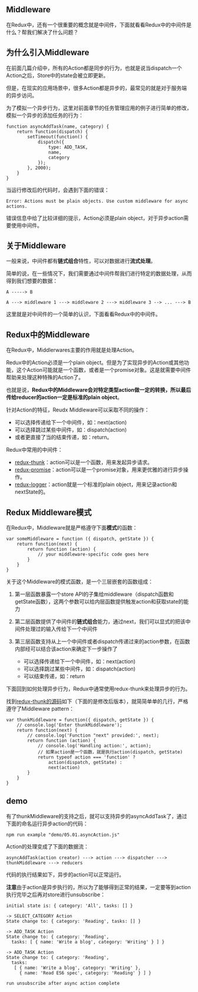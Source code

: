 ﻿## Middleware

在Redux中，还有一个很重要的概念就是中间件，下面就看看Redux中的中间件是什么？帮我们解决了什么问题？


## 为什么引入Middleware

在前面几篇介绍中，所有的Action都是同步的行为，也就是说当dispatch一个Action之后，Store中的state会被立即更新。

但是，在现实的应用场景中，很多Action都是异步的，最常见的就是对于服务端的异步访问。

为了模拟一个异步行为，这里对前面章节的任务管理应用的例子进行简单的修改，模拟一个异步的添加任务的行为：

    function asyncAddTask(name, category) {
        return function(dispatch) {
            setTimeout(function() {
                dispatch({
                    type: ADD_TASK,
                    name,
                    category
                });
            }, 2000);
        }
    }
    
当运行修改后的代码时，会遇到下面的错误：

    Error: Actions must be plain objects. Use custom middleware for async actions.    
    
错误信息中给了比较详细的提示，Action必须是plain object，对于异步action需要使用中间件。


## 关于Middleware

一般来说，中间件都有**链式组合**特性，可以对数据进行**流式处理**。

简单的说，在一些情况下，我们需要通过中间件帮我们进行特定的数据处理，从而得到我们想要的数据：

    A -----> B
    
    A ---> middleware 1 ---> middleware 2 ---> middleware 3 --> ... ---> B
    
这里就是对中间件的一个简单的认识，下面看看Redux中的中间件。
    
    
## Redux中的Middleware

在Redux中，Middlerwares主要的作用就是处理Action。

Redux中的Action必须是一个plain object。但是为了实现异步的Action或其他功能，这个Action可能就是一个函数，或者是一个promise对象。这是就需要中间件帮助来处理这种特殊的Action了。

也就是说，**Redux中的Middleware会对特定类型action做一定的转换，所以最后传给reducer的action一定是标准的plain object**。     

针对Action的特征，Reudx Middleware可以采取不同的操作：

- 可以选择传递给下一个中间件，如：next(action)
- 可以选择跳过某些中间件，如：dispatch(action)
- 或者更直接了当的结束传递，如：return。


Redux中常用的中间件：

- [redux-thunk](https://github.com/gaearon/redux-thunk)：action可以是一个函数，用来发起异步请求。
- [redux-promise](https://github.com/acdlite/redux-promise)：action可以是一个promise对象，用来更优雅的进行异步操作。
- [redux-logger](https://github.com/fcomb/redux-logger)：action就是一个标准的plain object，用来记录action和nextState的。  


## Redux Middleware模式

在Redux中，Middleware就是严格遵守下面**模式**的函数：

    var someMiddleware = function ({ dispatch, getState }) {
        return function(next) {
            return function (action) {
                // your middleware-specific code goes here
            }
        }
    }
    
    
关于这个Middleware的模式函数，是一个三层嵌套的函数组成：

1. 第一层函数暴露一个store API的子集给middleware（dispatch函数和getState函数），这两个参数可以给内层函数提供触发action和获取state的能力
2. 第二层函数提供了中间件的**链式组合**能力，通过next，我们可以显式的把该中间件处理过的输入传给下一个中间件
3. 第三层函数支持从上一个中间件或者dispatch传递过来的action参数，在函数内部经可以结合该action来确定下一步操作了    

    - 可以选择传递给下一个中间件，如：next(action)
    - 可以选择跳过某些中间件，如：dispatch(action)
    - 可以结束传递，如：return

        
下面回到如何处理异步行为，Redux中通常使用redux-thunk来处理异步的行为。

找到[redux-thunk的源码](https://github.com/gaearon/redux-thunk)如下（下面的是修改后版本），就简简单单的几行，严格遵守了Middleware pattern：
       
    var thunkMiddleware = function({ dispatch, getState }) {
        // console.log('Enter thunkMiddleware');
        return function(next) {
            // console.log('Function "next" provided:', next);
            return function (action) {
                // console.log('Handling action:', action);
                // 如果action是一个函数，就是执行action(dispatch, getState)
                return typeof action === 'function' ?
                    action(dispatch, getState) :
                    next(action)
            }
        }
    }    

    
## demo

有了thunkMiddleware的支持之后，就可以支持异步的asyncAddTask了，通过下面的命名运行异步action的代码：

    npm run example "demo/05.01.asyncAction.js"
    
Action的处理变成了下面的数据流：

    asyncAddTask(action creator) ---> action ---> dispatcher ---> thunkMiddleware ---> reducers    
    
代码的执行结果如下，异步的action可以正常运行。

**注意**由于action是异步执行的，所以为了能够得到正常的结果，一定要等到action执行完毕之后再对store进行unsubscribe：

    initial state is: { category: 'All', tasks: [] }
    
    -> SELECT_CATEGORY Action
    State change to: { category: 'Reading', tasks: [] }
    
    -> ADD_TASK Action
    State change to: { category: 'Reading',
      tasks: [ { name: 'Write a blog', category: 'Writing' } ] }
    
    -> ADD_TASK Action
    State change to: { category: 'Reading',
      tasks:
       [ { name: 'Write a blog', category: 'Writing' },
         { name: 'Read ES6 spec', category: 'Reading' } ] }
    
    run unsubscribe after async action complete    

